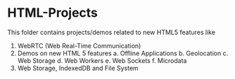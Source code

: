 # HTML-Projects
This folder contains projects/demos related to new HTML5 features like
  1. WebRTC (Web Real-Time Communication)
  2. Demos on new HTML 5 features
      a. Offline Applications
      b. Geolocation
      c. Web Storage
      d. Web Workers
      e. Web Sockets
      f. Microdata
  3. Web Storage, IndexedDB and File System 
